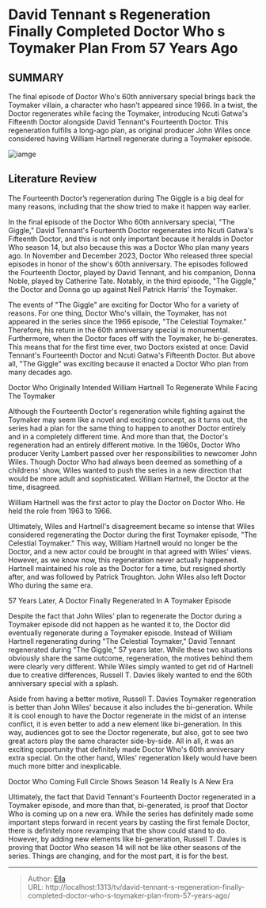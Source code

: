 # David Tennant s Regeneration Finally Completed Doctor Who s Toymaker Plan From 57 Years Ago


## SUMMARY 



  The final episode of Doctor Who&#39;s 60th anniversary special brings back the Toymaker villain, a character who hasn&#39;t appeared since 1966.   In a twist, the Doctor regenerates while facing the Toymaker, introducing Ncuti Gatwa&#39;s Fifteenth Doctor alongside David Tennant&#39;s Fourteenth Doctor.   This regeneration fulfills a long-ago plan, as original producer John Wiles once considered having William Hartnell regenerate during a Toymaker episode.  

![iamge](https://static1.srcdn.com/wordpress/wp-content/uploads/2023/10/doctor-who-an-unearthly-child-william-russell-carole-ann-ford-jacqueline-hill-and-william-hartnell-as-ian-susan-barbara-and-the-doctor.jpg)

## Literature Review
The Fourteenth Doctor’s regeneration during The Giggle is a big deal for many reasons, including that the show tried to make it happen way earlier. 




In the final episode of the Doctor Who 60th anniversary special, &#34;The Giggle,&#34; David Tennant&#39;s Fourteenth Doctor regenerates into Ncuti Gatwa&#39;s Fifteenth Doctor, and this is not only important because it heralds in Doctor Who season 14, but also because this was a Doctor Who plan many years ago. In November and December 2023, Doctor Who released three special episodes in honor of the show&#39;s 60th anniversary. The episodes followed the Fourteenth Doctor, played by David Tennant, and his companion, Donna Noble, played by Catherine Tate. Notably, in the third episode, &#34;The Giggle,&#34; the Doctor and Donna go up against Neil Patrick Harris&#39; the Toymaker.




The events of &#34;The Giggle&#34; are exciting for Doctor Who for a variety of reasons. For one thing, Doctor Who&#39;s villain, the Toymaker, has not appeared in the series since the 1966 episode, &#34;The Celestial Toymaker.&#34; Therefore, his return in the 60th anniversary special is monumental. Furthermore, when the Doctor faces off with the Toymaker, he bi-generates. This means that for the first time ever, two Doctors existed at once: David Tennant&#39;s Fourteenth Doctor and Ncuti Gatwa&#39;s Fifteenth Doctor. But above all, &#34;The Giggle&#34; was exciting because it enacted a Doctor Who plan from many decades ago.


 Doctor Who Originally Intended William Hartnell To Regenerate While Facing The Toymaker 
         

Although the Fourteenth Doctor&#39;s regeneration while fighting against the Toymaker may seem like a novel and exciting concept, as it turns out, the series had a plan for the same thing to happen to another Doctor entirely and in a completely different time. And more than that, the Doctor&#39;s regeneration had an entirely different motive. In the 1960s, Doctor Who producer Verity Lambert passed over her responsibilities to newcomer John Wiles. Though Doctor Who had always been deemed as something of a childrens&#39; show, Wiles wanted to push the series in a new direction that would be more adult and sophisticated. William Hartnell, the Doctor at the time, disagreed.






William Hartnell was the first actor to play the Doctor on Doctor Who. He held the role from 1963 to 1966.




Ultimately, Wiles and Hartnell&#39;s disagreement became so intense that Wiles considered regenerating the Doctor during the first Toymaker episode, &#34;The Celestial Toymaker.&#34; This way, William Hartnell would no longer be the Doctor, and a new actor could be brought in that agreed with Wiles&#39; views. However, as we know now, this regeneration never actually happened. Hartnell maintained his role as the Doctor for a time, but resigned shortly after, and was followed by Patrick Troughton. John Wiles also left Doctor Who during the same era.



 57 Years Later, A Doctor Finally Regenerated In A Toymaker Episode 
          




Despite the fact that John Wiles&#39; plan to regenerate the Doctor during a Toymaker episode did not happen as he wanted it to, the Doctor did eventually regenerate during a Toymaker episode. Instead of William Hartnell regenerating during &#34;The Celestial Toymaker,&#34; David Tennant regenerated during &#34;The Giggle,&#34; 57 years later. While these two situations obviously share the same outcome, regeneration, the motives behind them were clearly very different. While Wiles simply wanted to get rid of Hartnell due to creative differences, Russell T. Davies likely wanted to end the 60th anniversary special with a splash.

Aside from having a better motive, Russell T. Davies Toymaker regeneration is better than John Wiles&#39; because it also includes the bi-generation. While it is cool enough to have the Doctor regenerate in the midst of an intense conflict, it is even better to add a new element like bi-generation. In this way, audiences got to see the Doctor regenerate, but also, got to see two great actors play the same character side-by-side. All in all, it was an exciting opportunity that definitely made Doctor Who&#39;s 60th anniversary extra special. On the other hand, Wiles&#39; regeneration likely would have been much more bitter and inexplicable.






 Doctor Who Coming Full Circle Shows Season 14 Really Is A New Era 
          

Ultimately, the fact that David Tennant&#39;s Fourteenth Doctor regenerated in a Toymaker episode, and more than that, bi-generated, is proof that Doctor Who is coming up on a new era. While the series has definitely made some important steps forward in recent years by casting the first female Doctor, there is definitely more revamping that the show could stand to do. However, by adding new elements like bi-generation, Russell T. Davies is proving that Doctor Who season 14 will not be like other seasons of the series. Things are changing, and for the most part, it is for the best.



---

> Author: [Ella](https://instagram.hk.cn/)  
> URL: http://localhost:1313/tv/david-tennant-s-regeneration-finally-completed-doctor-who-s-toymaker-plan-from-57-years-ago/  

